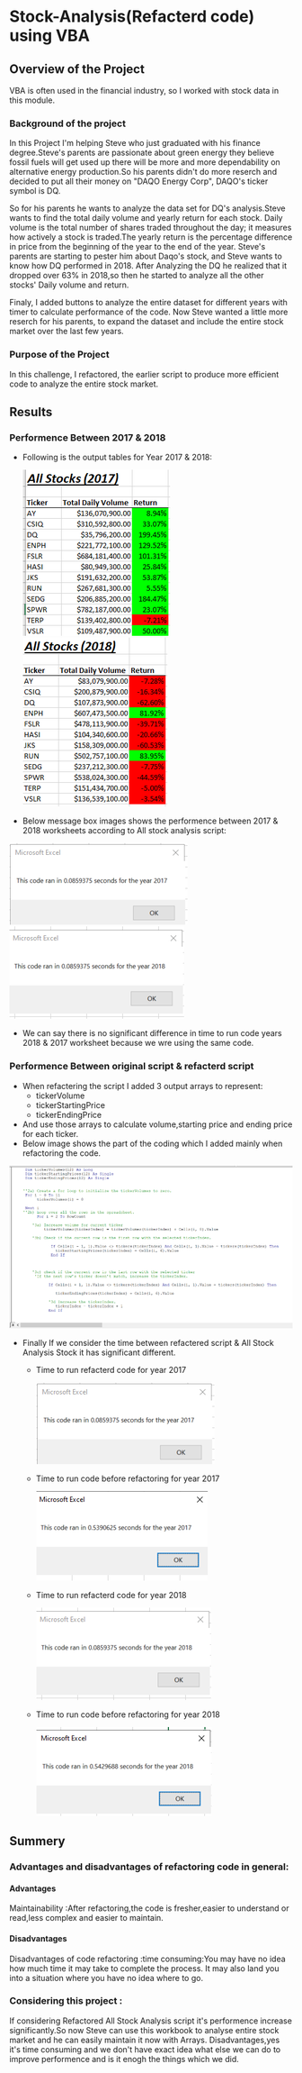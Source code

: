 # Stock-Analysis(Refacterd code) using VBA
## Overview of the Project
VBA is often used in the financial industry, so I worked with stock data in this module. 

### Background of the project
In this Project I'm helping Steve who just graduated with his finance degree.Steve's parents are passionate about green energy they believe fossil fuels will get used up there will be more and more dependability on alternative energy production.So his parents didn't do more reserch and decided to put all their money on "DAQO Energy Corp", DAQO's ticker symbol is DQ.

So for his parents he wants to analyze the data set for DQ's analysis.Steve wants to find the total daily volume and yearly return for each stock. Daily volume is the total number of shares traded throughout the day; it measures how actively a stock is traded.The yearly return is the percentage difference in price from the beginning of the year to the end of the year. Steve's parents are starting to pester him about Daqo's stock, and Steve wants to know how DQ performed in 2018. After Analyzing the DQ he realized that it  dropped over 63% in 2018,so then he started to analyze all the other stocks' Daily volume and return.

Finaly, I added buttons to analyze the entire dataset for different years with timer to calculate performance of the code.
Now Steve wanted a little more reserch for his parents, to expand the dataset and include the entire stock market over the last few years.



### Purpose of the Project

In this challenge, I refactored, the earlier script to produce more efficient code to analyze the entire stock market.

## Results
### Performence Between 2017 & 2018
- Following is the output  tables for Year 2017 & 2018:

  ![](Resources/AllStockAnalysis2017Table.png)![](Resources/AllStockAnalysis2018Table.PNG)
  
 - Below message box images shows the performence between 2017 & 2018 worksheets according to All stock analysis script:

  ![](Resources/VBA_Challenge_2017.PNG)![](Resources/VBA_Challenge_2018.PNG)

 - We can say there is no significant difference in time to run code years 2018 & 2017 worksheet because we wre using the same code.

### Performence Between original script & refacterd script
- When refactering the script I added 3 output arrays to represent:
  - tickerVolume
  - tickerStartingPrice
  - tickerEndingPrice
 - And use those arrays to calculate volume,starting price and ending price for each ticker.
 - Below image shows the part of the coding which I added mainly when refactoring the code.

 ![](Resources/refactcode.png)
 
 - Finally If we consider the time between refactered script & All Stock Analysis Stock it has significant different.
   - Time to run refacterd code for year 2017
   
      ![](Resources/VBA_Challenge_2017.PNG)![]()          
  
    - Time to run code before refactoring for year 2017
   
      ![](Resources/AllStockAnalysis2017time.png)
 
    - Time to run refacterd code for year 2018

      ![](Resources/VBA_Challenge_2018.PNG)
 
    - Time to run code before refactoring for year 2018
 
       ![](Resources/AllStockAnalysis2018time.PNG)
       
       
 ## Summery
 
 ### Advantages and disadvantages of refactoring code in general:
 #### Advantages
 Maintainability :After refactoring,the code is fresher,easier to understand or read,less complex and easier to maintain.
 #### Disadvantages
 Disadvantages of code refactoring :time consuming:You may have no idea how much time it may take to complete the process. It may also land you into a situation where you have no idea where to go.
 
 ### Considering this project :
 If considering Refactored All Stock Analysis script it's performence increase significantly.So now Steve can use this workbook to analyse entire stock market and he can easily maintain it now with Arrays.
 Disadvantages,yes it's time consuming and we don't have exact idea what else we can do to improve performence and is it enogh the things which we did.
 
 
